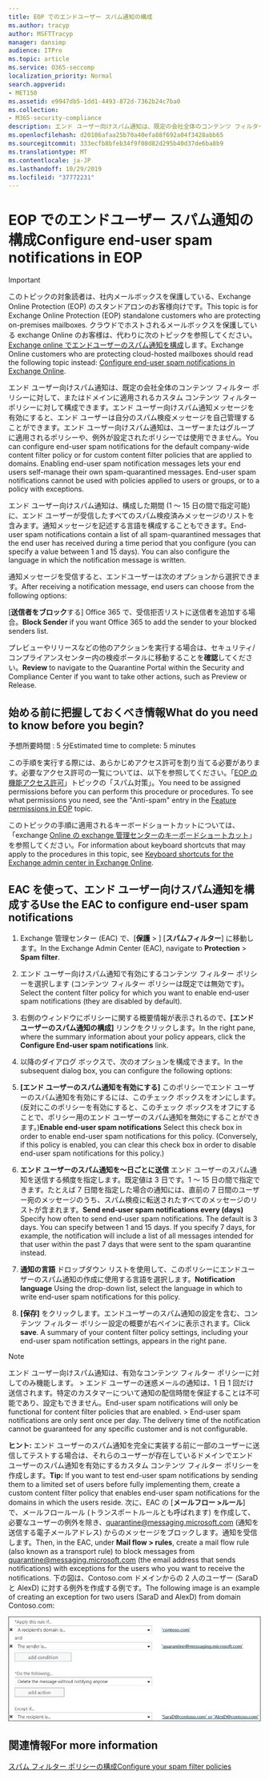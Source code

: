 ```yaml
---
title: EOP でのエンドユーザー スパム通知の構成
ms.author: tracyp
author: MSFTTracyp
manager: dansimp
audience: ITPro
ms.topic: article
ms.service: O365-seccomp
localization_priority: Normal
search.appverid:
- MET150
ms.assetid: e9947db5-1dd1-4493-872d-7362b24c7ba0
ms.collection:
- M365-security-compliance
description: エンド ユーザー向けスパム通知は、既定の会社全体のコンテンツ フィルター ポリシーに対して、またはドメインに適用されるカスタム コンテンツ フィルター ポリシーに対して構成できます。
ms.openlocfilehash: d20186afaa25b70a40efa88f692a04f3428abb65
ms.sourcegitcommit: 333ecfb8bfeb34f9f08d82d295b40d37de6ba8b9
ms.translationtype: MT
ms.contentlocale: ja-JP
ms.lasthandoff: 10/29/2019
ms.locfileid: "37772231"
---
```

# <a name="configure-end-user-spam-notifications-in-eop"></a><span data-ttu-id="f8974-103">EOP でのエンドユーザー スパム通知の構成</span><span class="sxs-lookup"><span data-stu-id="f8974-103">Configure end-user spam notifications in EOP</span></span>
  
> [!IMPORTANT]
> <span data-ttu-id="f8974-104">このトピックの対象読者は、社内メールボックスを保護している、Exchange Online Protection (EOP) のスタンドアロンのお客様向けです。</span><span class="sxs-lookup"><span data-stu-id="f8974-104">This topic is for Exchange Online Protection (EOP) standalone customers who are protecting on-premises mailboxes.</span></span> <span data-ttu-id="f8974-105">クラウドでホストされるメールボックスを保護している exchange Online のお客様は、代わりに次のトピックを参照してください。 [Exchange online でエンドユーザーのスパム通知を構成](configure-end-user-spam-notifications-in-exchange-online.md)します。</span><span class="sxs-lookup"><span data-stu-id="f8974-105">Exchange Online customers who are protecting cloud-hosted mailboxes should read the following topic instead: [Configure end-user spam notifications in Exchange Online](configure-end-user-spam-notifications-in-exchange-online.md).</span></span> 
  
<span data-ttu-id="f8974-p102">エンド ユーザー向けスパム通知は、既定の会社全体のコンテンツ フィルター ポリシーに対して、またはドメインに適用されるカスタム コンテンツ フィルター ポリシーに対して構成できます。エンド ユーザー向けスパム通知メッセージを有効にすると、エンド ユーザーは自分のスパム検疫メッセージを自己管理することができます。エンド ユーザー向けスパム通知は、ユーザーまたはグループに適用されるポリシーや、例外が設定されたポリシーでは使用できません。</span><span class="sxs-lookup"><span data-stu-id="f8974-p102">You can configure end-user spam notifications for the default company-wide content filter policy or for custom content filter policies that are applied to domains. Enabling end-user spam notification messages lets your end users self-manage their own spam-quarantined messages. End-user spam notifications cannot be used with policies applied to users or groups, or to a policy with exceptions.</span></span>
  
<span data-ttu-id="f8974-p103">エンド ユーザー向けスパム通知は、構成した期間 (1 ～ 15 日の間で指定可能) に、エンド ユーザーが受信したすべてのスパム検疫済みメッセージのリストを含みます。通知メッセージを記述する言語を構成することもできます。</span><span class="sxs-lookup"><span data-stu-id="f8974-p103">End-user spam notifications contain a list of all spam-quarantined messages that the end user has received during a time period that you configure (you can specify a value between 1 and 15 days). You can also configure the language in which the notification message is written.</span></span>
  
<span data-ttu-id="f8974-111">通知メッセージを受信すると、エンドユーザーは次のオプションから選択できます。</span><span class="sxs-lookup"><span data-stu-id="f8974-111">After receiving a notification message, end users can choose from the following options:</span></span>

<span data-ttu-id="f8974-112">[**送信者をブロック**する] Office 365 で、受信拒否リストに送信者を追加する場合。</span><span class="sxs-lookup"><span data-stu-id="f8974-112">**Block Sender** if you want Office 365 to add the sender to your blocked senders list.</span></span>

<span data-ttu-id="f8974-113">プレビューやリリースなどの他のアクションを実行する場合は、セキュリティ/コンプライアンスセンター内の検疫ポータルに移動することを**確認**してください。</span><span class="sxs-lookup"><span data-stu-id="f8974-113">**Review** to navigate to the Quarantine Portal within the Security and Compliance Center if you want to take other actions, such as Preview or Release.</span></span>
  
## <a name="what-do-you-need-to-know-before-you-begin"></a><span data-ttu-id="f8974-114">始める前に把握しておくべき情報</span><span class="sxs-lookup"><span data-stu-id="f8974-114">What do you need to know before you begin?</span></span>
<span data-ttu-id="f8974-115"><a name="sectionSection0"> </a></span><span class="sxs-lookup"><span data-stu-id="f8974-115"></span></span>

<span data-ttu-id="f8974-116">予想所要時間 : 5 分</span><span class="sxs-lookup"><span data-stu-id="f8974-116">Estimated time to complete: 5 minutes</span></span>
  
<span data-ttu-id="f8974-p104">この手順を実行する際には、あらかじめアクセス許可を割り当てる必要があります。必要なアクセス許可の一覧については、以下を参照してください。「[EOP の機能アクセス許可](feature-permissions-in-eop.md)」トピックの「スパム対策」。</span><span class="sxs-lookup"><span data-stu-id="f8974-p104">You need to be assigned permissions before you can perform this procedure or procedures. To see what permissions you need, see the "Anti-spam" entry in the [Feature permissions in EOP](feature-permissions-in-eop.md) topic.</span></span> 
  
<span data-ttu-id="f8974-119">このトピックの手順に適用されるキーボードショートカットについては、「exchange [Online の exchange 管理センターのキーボードショートカット](https://docs.microsoft.com/Exchange/accessibility/keyboard-shortcuts-in-admin-center)」を参照してください。</span><span class="sxs-lookup"><span data-stu-id="f8974-119">For information about keyboard shortcuts that may apply to the procedures in this topic, see [Keyboard shortcuts for the Exchange admin center in Exchange Online](https://docs.microsoft.com/Exchange/accessibility/keyboard-shortcuts-in-admin-center).</span></span>
  
## <a name="use-the-eac-to-configure-end-user-spam-notifications"></a><span data-ttu-id="f8974-120">EAC を使って、エンド ユーザー向けスパム通知を構成する</span><span class="sxs-lookup"><span data-stu-id="f8974-120">Use the EAC to configure end-user spam notifications</span></span>

1. <span data-ttu-id="f8974-121">Exchange 管理センター (EAC) で、[**保護** > ] [**スパムフィルター**] に移動します。</span><span class="sxs-lookup"><span data-stu-id="f8974-121">In the Exchange Admin Center (EAC), navigate to **Protection** > **Spam filter**.</span></span>
    
2. <span data-ttu-id="f8974-122">エンド ユーザー向けスパム通知で有効にするコンテンツ フィルター ポリシーを選択します (コンテンツ フィルター ポリシーは既定では無効です)。</span><span class="sxs-lookup"><span data-stu-id="f8974-122">Select the content filter policy for which you want to enable end-user spam notifications (they are disabled by default).</span></span>
    
3. <span data-ttu-id="f8974-123">右側のウィンドウにポリシーに関する概要情報が表示されるので、**[エンド ユーザーのスパム通知の構成]** リンクをクリックします。</span><span class="sxs-lookup"><span data-stu-id="f8974-123">In the right pane, where the summary information about your policy appears, click the **Configure End-user spam notifications** link.</span></span> 
    
4. <span data-ttu-id="f8974-124">以降のダイアログ ボックスで、次のオプションを構成できます。</span><span class="sxs-lookup"><span data-stu-id="f8974-124">In the subsequent dialog box, you can configure the following options:</span></span>
    
1. <span data-ttu-id="f8974-p105">**[エンド ユーザーのスパム通知を有効にする]** このポリシーでエンド ユーザーのスパム通知を有効にするには、このチェック ボックスをオンにします。(反対にこのポリシーを有効にすると、このチェック ボックスをオフにすることで、ポリシー用のエンド ユーザーのスパム通知を無効にすることができます。)</span><span class="sxs-lookup"><span data-stu-id="f8974-p105">**Enable end-user spam notifications** Select this check box in order to enable end-user spam notifications for this policy. (Conversely, if this policy is enabled, you can clear this check box in order to disable end-user spam notifications for this policy.)</span></span> 
    
2. <span data-ttu-id="f8974-p106">**エンド ユーザーのスパム通知を～日ごとに送信** エンド ユーザーのスパム通知を送信する頻度を指定します。既定値は 3 日です。1 ～ 15 日の間で指定できます。たとえば 7 日間を指定した場合の通知には、直前の 7 日間のユーザー宛のメッセージのうち、スパム検疫に転送されたすべてのメッセージのリストが含まれます。</span><span class="sxs-lookup"><span data-stu-id="f8974-p106">**Send end-user spam notifications every (days)** Specify how often to send end-user spam notifications. The default is 3 days. You can specify between 1 and 15 days. If you specify 7 days, for example, the notification will include a list of all messages intended for that user within the past 7 days that were sent to the spam quarantine instead.</span></span> 
    
3. <span data-ttu-id="f8974-131">**通知の言語** ドロップダウン リストを使用して、このポリシーにエンドユーザーのスパム通知の作成に使用する言語を選択します。</span><span class="sxs-lookup"><span data-stu-id="f8974-131">**Notification language** Using the drop-down list, select the language in which to write end-user spam notifications for this policy.</span></span> 
    
5. <span data-ttu-id="f8974-p107">**[保存]** をクリックします。エンドユーザーのスパム通知の設定を含む、コンテンツ フィルター ポリシー設定の概要が右ペインに表示されます。</span><span class="sxs-lookup"><span data-stu-id="f8974-p107">Click **save**. A summary of your content filter policy settings, including your end-user spam notification settings, appears in the right pane.</span></span>
    
> [!NOTE]
>  <span data-ttu-id="f8974-p108">エンド ユーザー向けスパム通知は、有効なコンテンツ フィルター ポリシーに対してのみ機能します。 >  エンド ユーザーの迷惑メールの通知は、1 日 1 回だけ送信されます。特定のカスタマーについて通知の配信時間を保証することは不可能であり、設定もできません。</span><span class="sxs-lookup"><span data-stu-id="f8974-p108">End-user spam notifications will only be functional for content filter policies that are enabled. >  End-user spam notifications are only sent once per day. The delivery time of the notification cannot be guaranteed for any specific customer and is not configurable.</span></span> 
  
 <span data-ttu-id="f8974-137">**ヒント:** エンド ユーザーのスパム通知を完全に実装する前に一部のユーザーに送信してテストする場合は、それらのユーザーが存在しているドメインでエンド ユーザーのスパム通知を有効にするカスタム コンテンツ フィルター ポリシーを作成します。</span><span class="sxs-lookup"><span data-stu-id="f8974-137">**Tip:** If you want to test end-user spam notifications by sending them to a limited set of users before fully implementing them, create a custom content filter policy that enables end-user spam notifications for the domains in which the users reside.</span></span> <span data-ttu-id="f8974-138">次に、EAC の [**メールフロー \>ルール**] で、メールフロールール (トランスポートルールとも呼ばれます) を作成して、必要なユーザーの例外を除き、quarantine@messaging.microsoft.com (通知を送信する電子メールアドレス) からのメッセージをブロックします。通知を受信します。</span><span class="sxs-lookup"><span data-stu-id="f8974-138">Then, in the EAC, under **Mail flow \> rules**, create a mail flow rule (also known as a transport rule) to block messages from quarantine@messaging.microsoft.com (the email address that sends notifications) with exceptions for the users who you want to receive the notifications.</span></span> <span data-ttu-id="f8974-139">下の図は、Contoso.com ドメインからの 2 人のユーザー (SaraD と AlexD) に対する例外を作成する例です。</span><span class="sxs-lookup"><span data-stu-id="f8974-139">The following image is an example of creating an exception for two users (SaraD and AlexD) from domain Contoso.com:</span></span> 
  
![エンド ユーザー向けスパム通知をテストするためのトランスポート ルール](../media/EOP-ESN-testspecificusers.jpg)
  
## <a name="for-more-information"></a><span data-ttu-id="f8974-141">関連情報</span><span class="sxs-lookup"><span data-stu-id="f8974-141">For more information</span></span>

[<span data-ttu-id="f8974-142">スパム フィルター ポリシーの構成</span><span class="sxs-lookup"><span data-stu-id="f8974-142">Configure your spam filter policies</span></span>](configure-your-spam-filter-policies.md)
  
